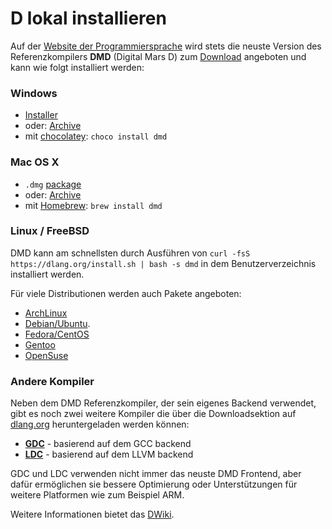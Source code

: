 # D lokal installieren

Auf der [Website der Programmiersprache](https://dlang.org) wird stets die neuste
Version des Referenzkompilers **DMD** (Digital Mars D) zum [Download](http://dlang.org/download.html)
angeboten und kann wie folgt installiert werden:

### Windows

* [Installer](http://downloads.dlang.org/releases/2.x/2.071.0/dmd-2.071.0.exe)
* oder: [Archive](http://downloads.dlang.org/releases/2.x/2.071.0/dmd.2.071.0.windows.7z)
* mit [chocolatey](https://chocolatey.org/packages/dmd): `choco install dmd`

### Mac OS X

* `.dmg` [package](http://downloads.dlang.org/releases/2.x/2.071.0/dmd.2.071.0.dmg)
* oder: [Archive](http://downloads.dlang.org/releases/2.x/2.071.0/dmd.2.071.0.osx.tar.xz)
* mit [Homebrew](http://brew.sh): `brew install dmd`

### Linux / FreeBSD

DMD kann am schnellsten durch Ausführen von `curl -fsS https://dlang.org/install.sh | bash -s dmd`
in dem Benutzerverzeichnis installiert werden.

Für viele Distributionen werden auch Pakete angeboten:

* [ArchLinux](https://wiki.archlinux.org/index.php/D_(programming_language))
* [Debian/Ubuntu](http://d-apt.sourceforge.net).
* [Fedora/CentOS](http://dlang.org/download.html#dmd)
* [Gentoo](https://wiki.gentoo.org/wiki/Dlang)
* [OpenSuse](http://dlang.org/download.html#dmd)

### Andere Kompiler

Neben dem DMD Referenzkompiler, der sein eigenes Backend verwendet, gibt es noch
zwei weitere Kompiler die über die Downloadsektion auf [dlang.org](https://dlang.org)
heruntergeladen werden können:

* [**GDC**](http://gdcproject.org/downloads) - basierend auf dem GCC backend
* [**LDC**](https://github.com/ldc-developers/ldc#installation) - basierend auf dem LLVM backend

GDC und LDC verwenden nicht immer das neuste DMD Frontend, aber dafür
ermöglichen sie bessere Optimierung oder Unterstützungen für weitere Platformen
wie zum Beispiel ARM.

Weitere Informationen bietet das [DWiki](https://wiki.dlang.org/Compilers).

